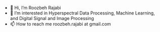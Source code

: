 - 👋 Hi, I’m Roozbeh Rajabi
- 👀 I’m interested in Hyperspectral Data Processing, Machine Learning, and Digital Signal and Image Processing
- 📫 How to reach me roozbeh.rajabi at gmail.com

<!---
roozbehrajabi/roozbehrajabi is a ✨ special ✨ repository because its `README.md` (this file) appears on your GitHub profile.
You can click the Preview link to take a look at your changes.
--->
